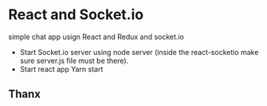 <h1>React and Socket.io</h1>
simple chat app usign React and Redux and socket.io
<ul>
  <li>Start Socket.io server using node server (inside the react-socketio make sure server.js file must be there).</li>
  <li>Start react app Yarn start</li>
</ul>
<h2>Thanx</h2>
